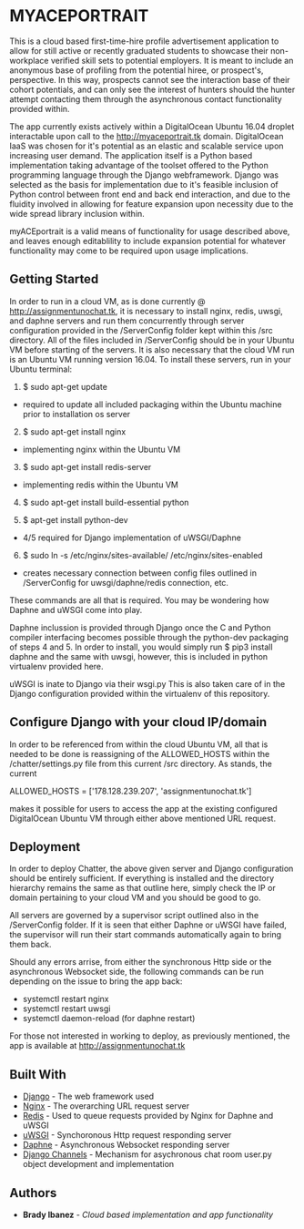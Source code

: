 # MYACEPORTRAIT

This is a cloud based first-time-hire profile advertisement application to allow for still active or recently graduated students to showcase their non-workplace verified skill sets to potential employers. It is meant to include an anonymous base of profiling from the potential hiree, or prospect's, perspective. In this way, prospects cannot see the interaction base of their cohort potentials, and can only see the interest of hunters should the hunter attempt contacting them through the asynchronous contact functionality provided within. 

The app currently exists actively within a DigitalOcean Ubuntu 16.04 droplet interactable upon call to the http://myaceportrait.tk domain. DigitalOcean IaaS was chosen for it's potential as an elastic and scalable service upon increasing user demand. The application itself is a Python based implementation taking advantage of the toolset offered to the Python programming language through the Django webframework. Django was selected as the basis for implementation due to it's feasible inclusion of Python control between front end and back end interaction, and due to the fluidity involved in allowing for feature expansion upon necessity due to the wide spread library inclusion within. 

myACEportrait is a valid means of functionality for usage described above, and leaves enough editablility to include expansion potential for whatever functionality may come to be required upon usage implications.   

## Getting Started

In order to run in a cloud VM, as is done currently @ http://assignmentunochat.tk, it is necessary to install nginx,
redis, uwsgi, and daphne servers and run them concurrently through server configuration provided in the /ServerConfig folder kept within this /src directory. All of the files included in /ServerConfig should be in your Ubuntu VM before starting of the servers. It is also necessary that the cloud VM run is an Ubuntu VM running version 16.04. To install these servers, run in your Ubuntu terminal:

1) $ sudo apt-get update
  - required to update all included packaging within the Ubuntu machine prior to installation os server

2) $ sudo apt-get install nginx
  - implementing nginx within the Ubuntu VM

3) $ sudo apt-get install redis-server
  - implementing redis within the Ubuntu VM
  
4) $ sudo apt-get install build-essential python

5) $ apt-get install python-dev
  - 4/5 required for Django implementation of uWSGI/Daphne
  
6) $ sudo ln -s /etc/nginx/sites-available/ /etc/nginx/sites-enabled
  - creates necessary connection between config files outlined in /ServerConfig for uwsgi/daphne/redis connection, etc.

These commands are all that is required. You may be wondering how Daphne and uWSGI come into play. 

Daphne inclussion is provided through Django once the C and Python compiler interfacing becomes possible through the python-dev packaging of steps 4 and 5. In order to install, you would simply run $ pip3 install daphne and the same with uwsgi, however, this is included in python virtualenv provided here.  

uWSGI is inate to Django via their wsgi.py This is also taken care of in the Django configuration provided within the virtualenv of this repository.  

## Configure Django with your cloud IP/domain

In order to be referenced from within the cloud Ubuntu VM, all that is needed to be done is reassigning of the ALLOWED_HOSTS within the /chatter/settings.py file from this current /src directory. As stands, the current 

ALLOWED_HOSTS = ['178.128.239.207', 'assignmentunochat.tk']

makes it possible for users to access the app at the existing configured DigitalOcean Ubuntu VM through either above mentioned URL request. 

## Deployment

In order to deploy Chatter, the above given server and Django configuration should be entirely sufficient. If everything is installed and the directory hierarchy remains the same as that outline here, simply check the IP or domain pertaining to your cloud VM and you should be good to go.  

All servers are governed by a supervisor script outlined also in the /ServerConfig folder. If it is seen that either Daphne or uWSGI have failed, the supervisor will run their start commands automatically again to bring them back. 

Should any errors arrise, from either the synchronous Http side or the asynchronous Websocket side, the following commands can be run depending on the issue to bring the app back:

- systemctl restart nginx
- systemctl restart uwsgi
- systemctl daemon-reload (for daphne restart)

For those not interested in working to deploy, as previously mentioned, the app is available at http://assignmentunochat.tk

## Built With

* [Django](https://www.djangoproject.com/) - The web framework used
* [Nginx](https://www.nginx.com/) - The overarching URL request server
* [Redis](https://redis.io/) - Used to queue requests provided by Nginx for Daphne and uWSGI
* [uWSGI](https://uwsgi-docs.readthedocs.io/en/latest/) - Synchoronous Http request responding server
* [Daphne](http://manpages.ubuntu.com/manpages/bionic/man1/daphne.1.html) - Asynchronous Websocket responding server
* [Django Channels](https://channels.readthedocs.io/en/latest/) - Mechanism for asychronous chat room user.py object development and implementation

## Authors

* **Brady Ibanez** - *Cloud based implementation and app functionality* 
